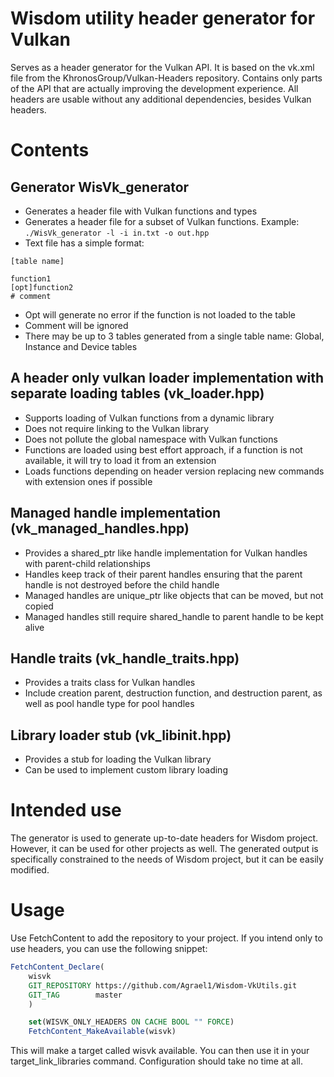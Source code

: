 # Wisdom utility header generator for Vulkan

Serves as a header generator for the Vulkan API. It is based on the vk.xml file from the KhronosGroup/Vulkan-Headers repository.
Contains only parts of the API that are actually improving the development experience. All headers are usable without any additional dependencies, besides Vulkan headers.


# Contents

## Generator WisVk_generator

- Generates a header file with Vulkan functions and types
- Generates a header file for a subset of Vulkan functions. Example: `./WisVk_generator -l -i in.txt -o out.hpp`
- Text file has a simple format:
```
[table name]

function1
[opt]function2
# comment
```
- Opt will generate no error if the function is not loaded to the table
- Comment will be ignored
- There may be up to 3 tables generated from a single table name: Global, Instance and Device tables


## A header only vulkan loader implementation with separate loading tables (vk_loader.hpp)
- Supports loading of Vulkan functions from a dynamic library
- Does not require linking to the Vulkan library
- Does not pollute the global namespace with Vulkan functions
- Functions are loaded using best effort approach, if a function is not available, it will try to load it from an extension
- Loads functions depending on header version replacing new commands with extension ones if possible

## Managed handle implementation (vk_managed_handles.hpp) 
- Provides a shared_ptr like handle implementation for Vulkan handles with parent-child relationships
- Handles keep track of their parent handles ensuring that the parent handle is not destroyed before the child handle
- Managed handles are unique_ptr like objects that can be moved, but not copied
- Managed handles still require shared_handle to parent handle to be kept alive

## Handle traits (vk_handle_traits.hpp)
- Provides a traits class for Vulkan handles
- Include creation parent, destruction function, and destruction parent, as well as pool handle type for pool handles

## Library loader stub (vk_libinit.hpp)
- Provides a stub for loading the Vulkan library
- Can be used to implement custom library loading

# Intended use

The generator is used to generate up-to-date headers for Wisdom project. However, it can be used for other projects as well. 
The generated output is specifically constrained to the needs of Wisdom project, but it can be easily modified.

# Usage

Use FetchContent to add the repository to your project. If you intend only to use headers, you can use the following snippet:

```cmake
FetchContent_Declare(
	wisvk
	GIT_REPOSITORY https://github.com/Agrael1/Wisdom-VkUtils.git
	GIT_TAG        master
	)

	set(WISVK_ONLY_HEADERS ON CACHE BOOL "" FORCE)
	FetchContent_MakeAvailable(wisvk)
```
This will make a target called wisvk available. You can then use it in your target_link_libraries command. Configuration should take no time at all.
